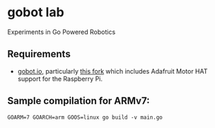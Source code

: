 # gobot lab

Experiments in Go Powered Robotics

## Requirements

 * [gobot.io](https://gobot.io/), particularly [this fork](https://github.com/jfinken/gobot) which includes Adafruit Motor HAT support for the Raspberry Pi.

## Sample compilation for ARMv7:

    GOARM=7 GOARCH=arm GOOS=linux go build -v main.go
